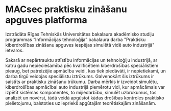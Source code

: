# MACsec praktisku zināšanu apguves platforma
Izstrādāta Rīgas Tehniskās Universitātes bakalaura akadēmisko studiju programmas “Informācijas tehnoloģija” bakalaura darba "Praktisku kiberdrošības zināšanu apguves iespējas simulētā vidē auto industrijā" ietvaros.

Sakarā ar nepārtrauktu attīstību informācijas un tehnoloģiju industrijā, ar katru gadu nepieciešamība pēc kvalificētiem kiberdrošības speciālistiem  pieaug, bet patreizējie apmācību veidi, kas tiek piedāvāti, ir nepietiekami, un darba tirgū veidojas speciālistu iztrūkums. Galvenokārt šis iztrūkums ir saistīts ar praktisku zināšanu trūkumu. Darba mērķis ir izveidot simulētu, kiberdrošības apmācībai auto industrijā piemērotu vidi, kur apmācāmais var izpētīt sistēmas komponentes, to mijiedarbību, simulēt uzbrukumus, tos analizēt un novērst, tādā veidā apgūstot kādas drošības kontroles praktisko pielietojumu, balstoties uz iepriekš apgūtajām teorētiskajām zināšanām.
